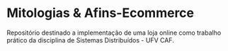 # Mitologias & Afins-Ecommerce
Repositório destinado a implementação de uma loja online como trabalho prático da disciplina de Sistemas Distribuídos - UFV CAF.

